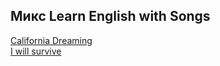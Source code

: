 ## Микс Learn English with Songs
[California Dreaming](a0204tab.md)   
[I will survive](a0404tab.md)   
[]()   
[]()   
